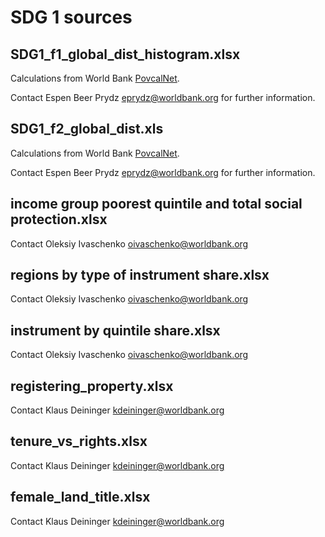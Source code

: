 # SDG 1 sources

## SDG1_f1_global_dist_histogram.xlsx

Calculations from World Bank [PovcalNet](http://iresearch.worldbank.org/PovcalNet).

Contact Espen Beer Prydz <eprydz@worldbank.org> for further information.

## SDG1_f2_global_dist.xls

Calculations from World Bank [PovcalNet](http://iresearch.worldbank.org/PovcalNet).

Contact Espen Beer Prydz <eprydz@worldbank.org> for further information.

## income group poorest quintile and total social protection.xlsx

Contact Oleksiy Ivaschenko <oivaschenko@worldbank.org>

## regions by type of instrument share.xlsx

Contact Oleksiy Ivaschenko <oivaschenko@worldbank.org>

## instrument by quintile share.xlsx

Contact Oleksiy Ivaschenko <oivaschenko@worldbank.org>

## registering_property.xlsx

Contact Klaus Deininger <kdeininger@worldbank.org>

## tenure_vs_rights.xlsx

Contact Klaus Deininger <kdeininger@worldbank.org>

## female_land_title.xlsx

Contact Klaus Deininger <kdeininger@worldbank.org>
